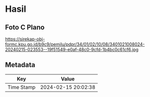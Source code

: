 # Hasil

## Foto C Plano

https://sirekap-obj-formc.kpu.go.id/b9c9/pemilu/pdpr/34/01/02/10/08/3401021008024-20240215-023553--19f51549-e0af-48c0-9cfd-1b4bc0c61cf6.jpg


## Metadata

| Key        | Value               |
| ---------- | ------------------- |
| Time Stamp | 2024-02-15 20:02:38 |



